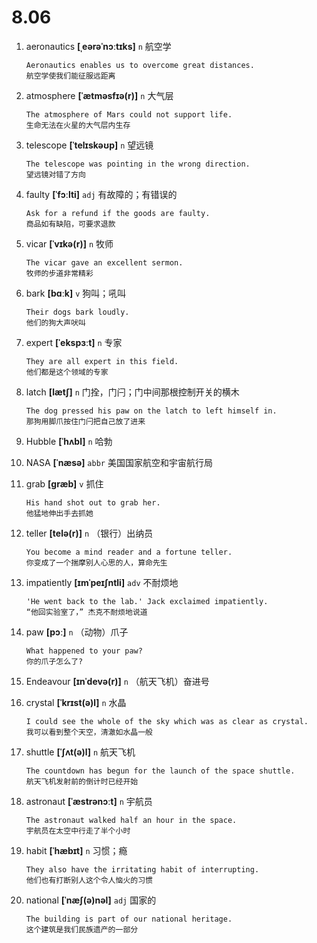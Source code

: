 # 8.06



1. aeronautics **[ˌeərəˈnɔːtɪks]** `n` 航空学
    ```
    Aeronautics enables us to overcome great distances.
    航空学使我们能征服远距离
    ```

2. atmosphere **[ˈætməsfɪə(r)]** `n` 大气层
    ```
    The atmosphere of Mars could not support life.
    生命无法在火星的大气层内生存
    ```

3. telescope **[ˈtelɪskəʊp]** `n` 望远镜
    ```
    The telescope was pointing in the wrong direction.
    望远镜对错了方向
    ```

4. faulty **[ˈfɔːlti]** `adj` 有故障的；有错误的
    ```
    Ask for a refund if the goods are faulty.
    商品如有缺陷，可要求退款
    ```

5. vicar **[ˈvɪkə(r)]** `n` 牧师
    ```
    The vicar gave an excellent sermon.
    牧师的步道非常精彩
    ```

6. bark **[bɑːk]** `v` 狗叫；吼叫
    ```
    Their dogs bark loudly.
    他们的狗大声吠叫
    ```

7. expert **[ˈekspɜːt]** `n` 专家
    ```
    They are all expert in this field.
    他们都是这个领域的专家
    ```

8. latch **[lætʃ]** `n` 门拴，门闩；门中间那根控制开关的横木
    ```
    The dog pressed his paw on the latch to left himself in.
    那狗用脚爪按住门闩把自己放了进来
    ```

9. Hubble **[ˈhʌbl]** `n` 哈勃

10. NASA **[ˈnæsə]** `abbr` 美国国家航空和宇宙航行局

11. grab **[ɡræb]** `v` 抓住
    ```
    His hand shot out to grab her.
    他猛地伸出手去抓她
    ```

12. teller **[telə(r)]** `n` （银行）出纳员
    ```
    You become a mind reader and a fortune teller.
    你变成了一个揣摩别人心思的人，算命先生
    ```

13. impatiently **[ɪmˈpeɪʃntli]** `adv` 不耐烦地
    ```
    'He went back to the lab.' Jack exclaimed impatiently.
    “他回实验室了，” 杰克不耐烦地说道
    ```

14. paw **[pɔː]** `n` （动物）爪子
    ```
    What happened to your paw?
    你的爪子怎么了?
    ```

15. Endeavour **[ɪnˈdevə(r)]** `n` （航天飞机）奋进号

16. crystal **[ˈkrɪst(ə)l]** `n` 水晶
    ```
    I could see the whole of the sky which was as clear as crystal.
    我可以看到整个天空，清澈如水晶一般
    ```

17. shuttle **[ˈʃʌt(ə)l]** `n` 航天飞机
    ```
    The countdown has begun for the launch of the space shuttle.
    航天飞机发射前的倒计时已经开始
    ```

18. astronaut **[ˈæstrənɔːt]** `n` 宇航员
    ```
    The astronaut walked half an hour in the space.
    宇航员在太空中行走了半个小时
    ```

19. habit **[ˈhæbɪt]** `n` 习惯；瘾
    ```
    They also have the irritating habit of interrupting.
    他们也有打断别人这个令人恼火的习惯
    ```

20. national **[ˈnæʃ(ə)nəl]** `adj` 国家的
    ```
    The building is part of our national heritage.
    这个建筑是我们民族遗产的一部分
    ```
